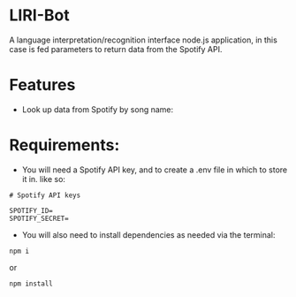 # LIRI-Bot
A language interpretation/recognition interface node.js application, in this case is fed parameters to return data from the Spotify API.

# Features
- Look up data from Spotify by song name:


# Requirements:
- You will need a Spotify API key, and to create a .env file in which to store it in. like so:
```
# Spotify API keys

SPOTIFY_ID=
SPOTIFY_SECRET=
```
- You will also need to install dependencies as needed via the terminal:
```
npm i
```
or
```
npm install
```

